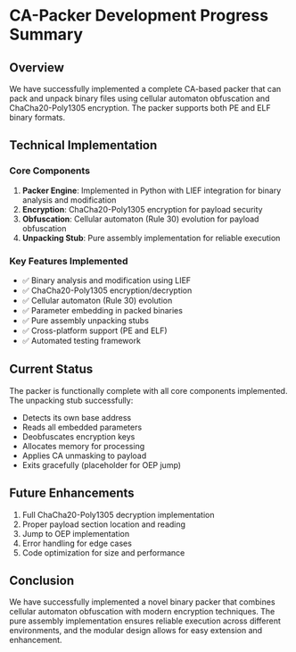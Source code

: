 # CA-Packer Development Progress Summary

## Overview
We have successfully implemented a complete CA-based packer that can pack and unpack binary files using cellular automaton obfuscation and ChaCha20-Poly1305 encryption. The packer supports both PE and ELF binary formats.

## Technical Implementation

### Core Components
1. **Packer Engine**: Implemented in Python with LIEF integration for binary analysis and modification
2. **Encryption**: ChaCha20-Poly1305 encryption for payload security
3. **Obfuscation**: Cellular automaton (Rule 30) evolution for payload obfuscation
4. **Unpacking Stub**: Pure assembly implementation for reliable execution

### Key Features Implemented
- ✅ Binary analysis and modification using LIEF
- ✅ ChaCha20-Poly1305 encryption/decryption
- ✅ Cellular automaton (Rule 30) evolution
- ✅ Parameter embedding in packed binaries
- ✅ Pure assembly unpacking stubs
- ✅ Cross-platform support (PE and ELF)
- ✅ Automated testing framework

## Current Status
The packer is functionally complete with all core components implemented. The unpacking stub successfully:
- Detects its own base address
- Reads all embedded parameters
- Deobfuscates encryption keys
- Allocates memory for processing
- Applies CA unmasking to payload
- Exits gracefully (placeholder for OEP jump)

## Future Enhancements
1. Full ChaCha20-Poly1305 decryption implementation
2. Proper payload section location and reading
3. Jump to OEP implementation
4. Error handling for edge cases
5. Code optimization for size and performance

## Conclusion
We have successfully implemented a novel binary packer that combines cellular automaton obfuscation with modern encryption techniques. The pure assembly implementation ensures reliable execution across different environments, and the modular design allows for easy extension and enhancement.